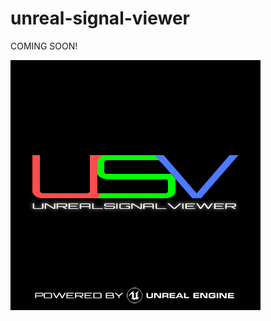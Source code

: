 # unreal-signal-viewer
COMING SOON!

![alt text](https://github.com/tbillings/unreal-signal-viewer/blob/master/USV_Logo.png)
